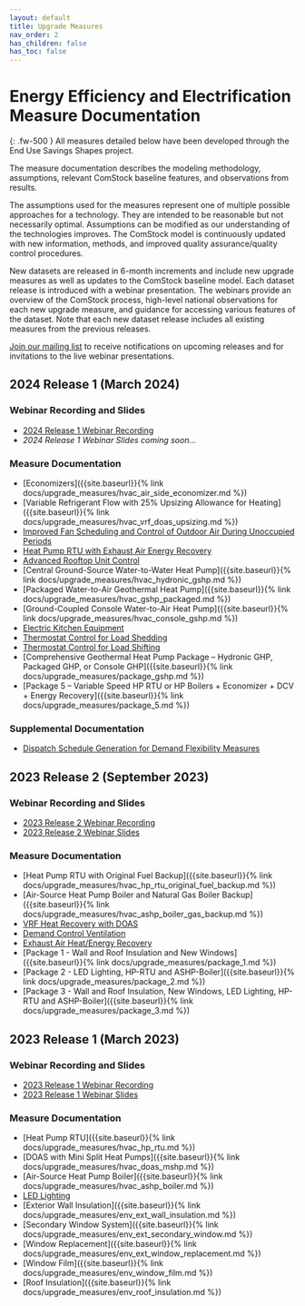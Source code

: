 ```yaml
---
layout: default
title: Upgrade Measures
nav_order: 2
has_children: false
has_toc: false
---
```


# Energy Efficiency and Electrification Measure Documentation
{: .fw-500 }
All measures detailed below have been developed through the End Use Savings Shapes project.

The measure documentation describes the modeling methodology, assumptions, relevant ComStock baseline features, and observations from results.

The assumptions used for the measures represent one of multiple possible approaches for a technology. They are intended to be reasonable but not necessarily optimal. Assumptions can be modified as our understanding of the technologies improves. The ComStock model is continuously updated with new information, methods, and improved quality assurance/quality control procedures.

New datasets are released in 6-month increments and include new upgrade measures as well as updates to the ComStock baseline model. Each dataset release is introduced with a webinar presentation. The webinars provide an overview of the ComStock process, high-level national observations for each new upgrade measure, and guidance for accessing various features of the dataset. Note that each new dataset release includes all existing measures from the previous releases.

[Join our mailing list](https://www.nrel.gov/buildings/end-use-load-profiles.html#contact) to receive notifications on upcoming releases and for invitations to the live webinar presentations.

## 2024 Release 1 (March 2024)
### Webinar Recording and Slides
- [2024 Release 1 Webinar Recording](https://www.youtube.com/watch?v=ffybn3Xzk0E)
- *2024 Release 1 Webinar Slides coming soon...*

### Measure Documentation
- [Economizers]({{site.baseurl}}{% link docs/upgrade_measures/hvac_air_side_economizer.md %})
- [Variable Refrigerant Flow with 25% Upsizing Allowance for Heating]({{site.baseurl}}{% link docs/upgrade_measures/hvac_vrf_doas_upsizing.md %})
- [Improved Fan Scheduling and Control of Outdoor Air During Unoccupied Periods](https://www.nrel.gov/docs/fy24osti/89120.pdf)
- [Heat Pump RTU with Exhaust Air Energy Recovery](https://www.nrel.gov/docs/fy24osti/89481.pdf)
- [Advanced Rooftop Unit Control](https://www.nrel.gov/docs/fy24osti/89117.pdf)
- [Central Ground-Source Water-to-Water Heat Pump]({{site.baseurl}}{% link docs/upgrade_measures/hvac_hydronic_gshp.md %})
- [Packaged Water-to-Air Geothermal Heat Pump]({{site.baseurl}}{% link docs/upgrade_measures/hvac_gshp_packaged.md %})
- [Ground-Coupled Console Water-to-Air Heat Pump]({{site.baseurl}}{% link docs/upgrade_measures/hvac_console_gshp.md %})
- [Electric Kitchen Equipment](https://www.nrel.gov/docs/fy24osti/89130.pdf)
- [Thermostat Control for Load Shedding](https://www.nrel.gov/docs/fy24osti/89340.pdf)
- [Thermostat Control for Load Shifting](https://www.nrel.gov/docs/fy24osti/89341.pdf)
- [Comprehensive Geothermal Heat Pump Package – Hydronic GHP, Packaged GHP, or Console GHP]({{site.baseurl}}{% link docs/upgrade_measures/package_gshp.md %})
- [Package 5 – Variable Speed HP RTU or HP Boilers + Economizer + DCV + Energy Recovery]({{site.baseurl}}{% link docs/upgrade_measures/package_5.md %})

### Supplemental Documentation
- [Dispatch Schedule Generation for Demand Flexibility Measures](https://www.nrel.gov/docs/fy24osti/89343.pdf)

## 2023 Release 2 (September 2023)
### Webinar Recording and Slides
- [2023 Release 2 Webinar Recording](https://www.youtube.com/watch?v=uA8bThraO_E)
- [2023 Release 2 Webinar Slides](https://www.nrel.gov/docs/fy24osti/87746.pdf)

### Measure Documentation
- [Heat Pump RTU with Original Fuel Backup]({{site.baseurl}}{% link docs/upgrade_measures/hvac_hp_rtu_original_fuel_backup.md %})
- [Air-Source Heat Pump Boiler and Natural Gas Boiler Backup]({{site.baseurl}}{% link docs/upgrade_measures/hvac_ashp_boiler_gas_backup.md %})
- [VRF Heat Recovery with DOAS](https://www.nrel.gov/docs/fy24osti/86103.pdf)
- [Demand Control Ventilation](https://www.nrel.gov/docs/fy24osti/86897.pdf)
- [Exhaust Air Heat/Energy Recovery](https://www.nrel.gov/docs/fy24osti/87542.pdf)
- [Package 1 - Wall and Roof Insulation and New Windows]({{site.baseurl}}{% link docs/upgrade_measures/package_1.md %})
- [Package 2 - LED Lighting, HP-RTU and ASHP-Boiler]({{site.baseurl}}{% link docs/upgrade_measures/package_2.md %})
- [Package 3 - Wall and Roof Insulation, New Windows, LED Lighting, HP-RTU and ASHP-Boiler]({{site.baseurl}}{% link docs/upgrade_measures/package_3.md %})


## 2023 Release 1 (March 2023)
### Webinar Recording and Slides
- [2023 Release 1 Webinar Recording](https://www.youtube.com/watch?v=7BHQfk6kvso&t=9s)
- [2023 Release 1 Webinar Slides](https://www.nrel.gov/docs/fy23osti/85853.pdf)

### Measure Documentation
- [Heat Pump RTU]({{site.baseurl}}{% link docs/upgrade_measures/hvac_hp_rtu.md %})
- [DOAS with Mini Split Heat Pumps]({{site.baseurl}}{% link docs/upgrade_measures/hvac_doas_mshp.md %})
- [Air-Source Heat Pump Boiler]({{site.baseurl}}{% link docs/upgrade_measures/hvac_ashp_boiler.md %})
- [LED Lighting](https://www.nrel.gov/docs/fy24osti/86100.pdf)
- [Exterior Wall Insulation]({{site.baseurl}}{% link docs/upgrade_measures/env_ext_wall_insulation.md %})
- [Secondary Window System]({{site.baseurl}}{% link docs/upgrade_measures/env_ext_secondary_window.md %})
- [Window Replacement]({{site.baseurl}}{% link docs/upgrade_measures/env_ext_window_replacement.md %})
- [Window Film]({{site.baseurl}}{% link docs/upgrade_measures/env_window_film.md %})
- [Roof Insulation]({{site.baseurl}}{% link docs/upgrade_measures/env_roof_insulation.md %})
